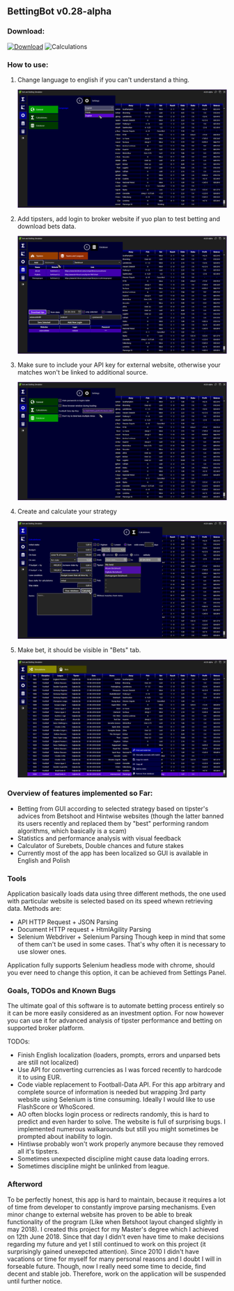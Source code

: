 ## BettingBot v0.28-alpha

### Download:

[![Download](https://img.shields.io/badge/download-BettingBot--v0.28--alpha-blue.svg)](https://github.com/rvnlord/BettingBot/releases/download/v0.28-alpha/BettingBot-v0.28-alpha.zip)
![Calculations](https://img.shields.io/badge/SHA--256-8EB61D86A6CBD841862E676B4A41DC5176E1C6931107170681B6F5E99575F04E-green.svg)

### How to use:

1. Change language to english if you can't understand a thing.

   ![Change language](/Images/2018-09-06_145434.png?raw=true)

2. Add tipsters, add login to broker website if yuo plan to test betting and download bets data.

   ![Load data](/Images/2018-09-06_145956.png?raw=true)

3. Make sure to include your API key for external website, otherwise your matches won't be linked to additional source.

   ![Provide API Key](/Images/2018-09-06_150352.png?raw=true)

4. Create and calculate your strategy

   ![Provide API Key](/Images/2018-09-06_150657.png?raw=true)

5. Make bet, it should be visible in "Bets" tab.

   ![Provide API Key](/Images/2018-09-06_150723.png?raw=true)

### Overview of features implemented so Far:

* Betting from GUI according to selected strategy based on tipster's advices from Betshoot and Hintwise websites (though the latter banned its users recently and replaced them by "best" performing random algorithms, which basically is a scam)
* Statistics and performance analysis with visual feedback
* Calculator of Surebets, Double chances and future stakes
* Currently most of the app has been localized so GUI is available in English and Polish

### Tools

Application basically loads data using three different methods, the one used with particular website is selected based on its speed whewn retrieving data. Methods are:
* API HTTP Request + JSON Parsing
* Document HTTP request + HtmlAgility Parsing
* Selenium Webdriver + Selenium Parsing
Though keep in mind that some of them can't be used in some cases. That's why often it is necessary to use slower ones.

Application fully supports Selenium headless mode with chrome, should you ever need to change this option, it can be achieved from Settings Panel.

### Goals, TODOs and Known Bugs

The ultimate goal of this software is to automate betting process entirely so it can be more easily considered as an investment option. For now however you can use it for advanced analysis of tipster performance and betting on supported broker platform.

TODOs:
* Finish English localization (loaders, prompts, errors and unparsed bets are still not localized)
* Use API for converting currencies as I was forced recently to hardcode it to using EUR.
* Code viable replacement to Football-Data API. For this app arbitrary and complete source of information is needed but wrapping 3rd party website using Selenium is time consuming. Ideally I would like to use FlashScore or WhoScored.
* AO often blocks login process or redirects randomly, this is hard to predict and even harder to solve. The website is full of surprising bugs. I implemented numerous walkarounds but still you might sometimes be prompted about inability to login.
* Hintiwse probably won't work properly anymore because they removed all it's tipsters.
* Sometimes unexpected discipline might cause data loading errors.
* Sometimes discipline might be unlinked from league.

### Afterword

To be perfectly honest, this app is hard to maintain, because it requires a lot of time from developer to constantly improve parsing mechanisms. Even minor change to external website has proven to be able to break functionality of the program (Like when Betshoot layout changed slightly in may 2018). I created this project for my Master's degree which I achieved on 12th June 2018. Since that day I didn't even have time to make decisions regarding my future and yet I still continued to work on this project (it surprisingly gained unexepcted attention). Since 2010 I didn't have vacations or time for myself for many personal reasons and I doubt I will in forseable future. Though, now I really need some time to decide, find decent and stable job. Therefore, work on the application will be suspended until further notice. 










